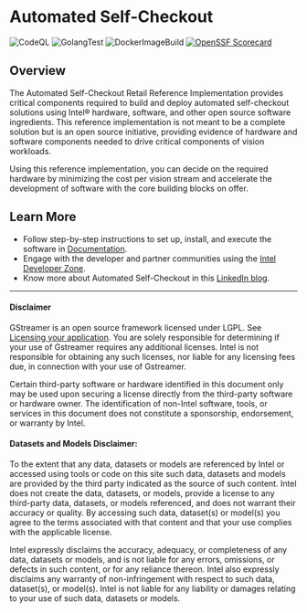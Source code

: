 # Automated Self-Checkout

![CodeQL](https://github.com/intel-retail/automated-self-checkout/actions/workflows/codeql.yaml/badge.svg?branch=main) ![GolangTest](https://github.com/intel-retail/automated-self-checkout/actions/workflows/gotest.yaml/badge.svg?branch=main) ![DockerImageBuild](https://github.com/intel-retail/automated-self-checkout/actions/workflows/build.yaml/badge.svg?branch=main)  [![OpenSSF Scorecard](https://api.securityscorecards.dev/projects/github.com/intel-retail/automated-self-checkout/badge)](https://api.securityscorecards.dev/projects/github.com/intel-retail/automated-self-checkout)


## Overview


The Automated Self-Checkout Retail Reference Implementation provides critical components required to build and deploy automated self-checkout solutions using Intel® hardware, software, and other open source software ingredients. This reference implementation is not meant to be a complete solution but is an open source initiative, providing evidence of hardware and software components needed to drive critical components of vision workloads.

Using this reference implementation, you can decide on the required hardware by minimizing the cost per vision stream and accelerate the development of software with the core building blocks on offer.


## Learn More

-  Follow step-by-step instructions to set up, install, and execute the software in [Documentation](https://intel-retail.github.io/automated-self-checkout/).
-  Engage with the developer and partner communities using the [Intel Developer Zone](https://www.intel.com/content/www/us/en/developer/articles/reference-implementation/ai-computer-vision-checkout.html).
- Know more about Automated Self-Checkout in this [LinkedIn blog](https://www.linkedin.com/pulse/retail-innovation-unlocked-open-source-vision-enabled-mohideen/).

_______________

#### Disclaimer

GStreamer is an open source framework licensed under LGPL. See [Licensing your application](https://gstreamer.freedesktop.org/documentation/frequently-asked-questions/licensing.html?gi-language=c).  You are solely responsible for determining if your use of Gstreamer requires any additional licenses.  Intel is not responsible for obtaining any such licenses, nor liable for any licensing fees due, in connection with your use of Gstreamer.

Certain third-party software or hardware identified in this document only may be used upon securing a license directly from the third-party software or hardware owner. The identification of non-Intel software, tools, or services in this document does not constitute a sponsorship, endorsement, or warranty by Intel.

#### Datasets and Models Disclaimer:

To the extent that any data, datasets or models are referenced by Intel or accessed using tools or code on this site such data, datasets and models are provided by the third party indicated as the source of such content. Intel does not create the data, datasets, or models, provide a license to any third-party data, datasets, or models referenced, and does not warrant their accuracy or quality.  By accessing such data, dataset(s) or model(s) you agree to the terms associated with that content and that your use complies with the applicable license.

Intel expressly disclaims the accuracy, adequacy, or completeness of any data, datasets or models, and is not liable for any errors, omissions, or defects in such content, or for any reliance thereon. Intel also expressly disclaims any warranty of non-infringement with respect to such data, dataset(s), or model(s). Intel is not liable for any liability or damages relating to your use of such data, datasets or models.

